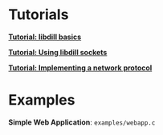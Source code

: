 
# Tutorials

**[Tutorial: libdill basics](tutorial-basics.html)**

**[Tutorial: Using libdill sockets](tutorial-sockets.html)**

**[Tutorial: Implementing a network protocol](tutorial-protocol.html)**

# Examples

**Simple Web Application**: `examples/webapp.c`

